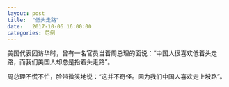 ```yaml
---
layout: post
title:  "低头走路"
date:   2017-10-06 16:00:00
categories: 范例
---
```


 美国代表团访华时，曾有一名官员当着周总理的面说：“中国人很喜欢低着头走路，而我们美国人却总是抬着头走路”。 

 周总理不慌不忙，脸带微笑地说：“这并不奇怪。因为我们中国人喜欢走上坡路”。
 